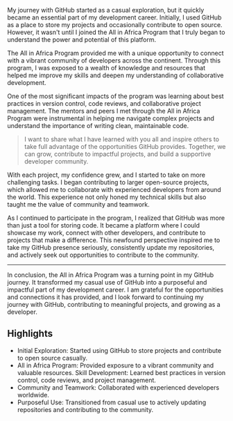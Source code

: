 My journey with GitHub started as a casual exploration, but it quickly became an essential part of my development career. Initially, I used GitHub as a place to store my projects and occasionally contribute to open source. However, it wasn't until I joined the All in Africa Program that I truly began to understand the power and potential of this platform.

The All in Africa Program provided me with a unique opportunity to connect with a vibrant community of developers across the continent. Through this program, I was exposed to a wealth of knowledge and resources that helped me improve my skills and deepen my understanding of collaborative development.

One of the most significant impacts of the program was learning about best practices in version control, code reviews, and collaborative project management. The mentors and peers I met through the All in Africa Program were instrumental in helping me navigate complex projects and understand the importance of writing clean, maintainable code.

> I want to share what I have learned with you all and inspire others to take full advantage of the opportunities GitHub provides. Together, we can grow, contribute to impactful projects, and build a supportive developer community.

With each project, my confidence grew, and I started to take on more challenging tasks. I began contributing to larger open-source projects, which allowed me to collaborate with experienced developers from around the world. This experience not only honed my technical skills but also taught me the value of community and teamwork.

As I continued to participate in the program, I realized that GitHub was more than just a tool for storing code. It became a platform where I could showcase my work, connect with other developers, and contribute to projects that make a difference. This newfound perspective inspired me to take my GitHub presence seriously, consistently update my repositories, and actively seek out opportunities to contribute to the community.
___
In conclusion, the All in Africa Program was a turning point in my GitHub journey. It transformed my casual use of GitHub into a purposeful and impactful part of my development career. I am grateful for the opportunities and connections it has provided, and I look forward to continuing my journey with GitHub, contributing to meaningful projects, and growing as a developer.

## Highlights
- Initial Exploration: Started using GitHub to store projects and contribute to open source casually.
- All in Africa Program: Provided exposure to a vibrant community and valuable resources.
Skill Development: Learned best practices in version control, code reviews, and project management.
- Community and Teamwork: Collaborated with experienced developers worldwide.
- Purposeful Use: Transitioned from casual use to actively updating repositories and contributing to the community.
